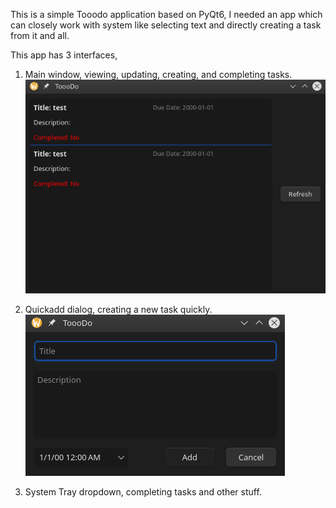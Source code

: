 This is a simple Tooodo application based on PyQt6,
I needed an app which can closely work with system like selecting text and directly creating a task from it and all.

This app has 3 interfaces,
1. Main window, viewing, updating, creating, and completing tasks.
![Screenshot of main window.](https://github.com/Hellorge/ToooDo/blob/master/imgs/mainwindow.png)

2. Quickadd dialog, creating a new task quickly.
![Screenshot of Quickadd dialog.](https://github.com/Hellorge/ToooDo/blob/master/imgs/quickadddialog.png)

3. System Tray dropdown, completing tasks and other stuff.
